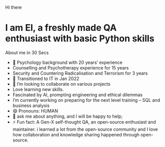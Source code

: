 Hi there


# I am  El, a freshly made QA enthusiast with basic Python skills

 About me in 30 Secs
- 🔭 Psychology background  with 20 years’ experience
- Counselling and Psychotherapy experience for 15 years
- Security and Countering Radicalisation and Terrorism for 3 years
- 🌱 Transitioned to IT in Jan 2022
- 👯 I’m looking to collaborate on various projects
- Love learning new skills. 
- Fascinated by AI, prompting engineering and ethical dilemmas 
- I’m currently working on preparing for the next level training – SQL and business analysis 
- 😄 Pronouns: HUMAN
- 💬 ask me about anything, and I will be happy to help;
- ⚡ Fun fact: A Gen-X self-thought QA,  an open-source enthusiast and maintainer. i learned a lot from the open-source community and I love how collaboration and knowledge sharing happened through open-source.
